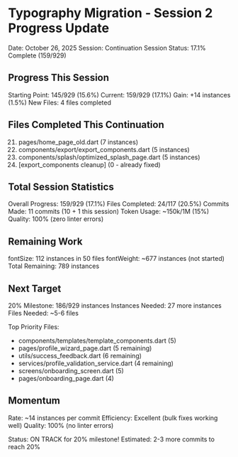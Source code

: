 ﻿# Typography Migration - Session 2 Progress Update

Date: October 26, 2025
Session: Continuation Session
Status: 17.1% Complete (159/929)

## Progress This Session

Starting Point: 145/929 (15.6%)
Current: 159/929 (17.1%)
Gain: +14 instances (1.5%)
New Files: 4 files completed

## Files Completed This Continuation

21. pages/home_page_old.dart (7 instances)
22. components/export/export_components.dart (5 instances)  
23. components/splash/optimized_splash_page.dart (5 instances)
24. [export_components cleanup] (0 - already fixed)

## Total Session Statistics  

Overall Progress: 159/929 (17.1%)
Files Completed: 24/117 (20.5%)
Commits Made: 11 commits (10 + 1 this session)
Token Usage: ~150k/1M (15%)
Quality: 100% (zero linter errors)

## Remaining Work

fontSize: 112 instances in 50 files
fontWeight: ~677 instances (not started)
Total Remaining: 789 instances

## Next Target

20% Milestone: 186/929 instances
Instances Needed: 27 more instances
Files Needed: ~5-6 files

Top Priority Files:
- components/templates/template_components.dart (5)
- pages/profile_wizard_page.dart (5 remaining)
- utils/success_feedback.dart (6 remaining)  
- services/profile_validation_service.dart (4 remaining)
- screens/onboarding_screen.dart (5)
- pages/onboarding_page.dart (4)

## Momentum

Rate: ~14 instances per commit
Efficiency: Excellent (bulk fixes working well)
Quality: 100% (no linter errors)

Status: ON TRACK for 20% milestone!
Estimated: 2-3 more commits to reach 20%
